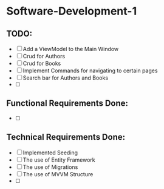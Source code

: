 # Software-Development-1

## TODO:

- [ ] Add a ViewModel to the Main Window
- [ ] Crud for Authors
- [ ] Crud for Books
- [ ] Implement Commands for navigating to certain pages
- [ ] Search bar for Authors and Books
- [ ] 


## Functional Requirements Done:
- [ ]  

## Technical Requirements Done:
- [ ] Implemented Seeding
- [ ] The use of Entity Framework
- [ ] The use of Migrations
- [ ] The use of MVVM Structure
- [ ]